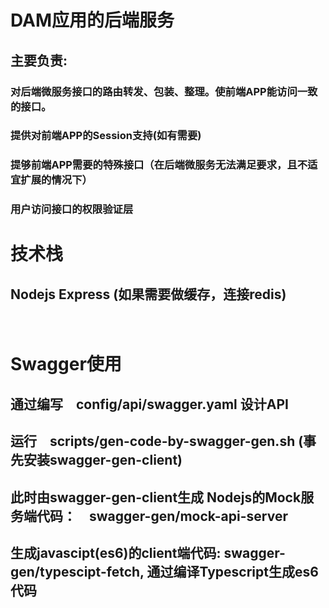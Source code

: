# DAM应用的后端服务

## 主要负责:
### 对后端微服务接口的路由转发、包装、整理。使前端APP能访问一致的接口。
### 提供对前端APP的Session支持(如有需要)
### 提够前端APP需要的特殊接口（在后端微服务无法满足要求，且不适宜扩展的情况下）
### 用户访问接口的权限验证层

# 技术栈
## Nodejs Express (如果需要做缓存，连接redis)
　


# Swagger使用
## 通过编写　config/api/swagger.yaml 设计API
## 运行　scripts/gen-code-by-swagger-gen.sh (事先安装swagger-gen-client)
## 此时由swagger-gen-client生成 Nodejs的Mock服务端代码：　swagger-gen/mock-api-server
## 生成javascipt(es6)的client端代码: swagger-gen/typescipt-fetch, 通过编译Typescript生成es6代码